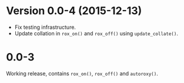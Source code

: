 Version 0.0-4 (2015-12-13)
===

- Fix testing infrastructure.
- Update collation in `rox_on()` and `rox_off()` using `update_collate()`.


0.0-3
=====

Working release, contains `rox_on()`, `rox_off()` and `autoroxy()`.
